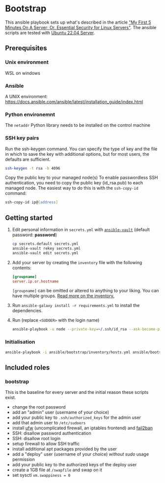 # Bootstrap

This ansible playbook sets up what's described in the article ["My First 5 Minutes On A Server; Or, Essential Security for Linux Servers"](https://web.archive.org/web/20201112012219/https://plusbryan.com/my-first-5-minutes-on-a-server-or-essential-security-for-linux-servers). The ansible scripts are tested with [Ubuntu 22.04 Server](https://ubuntu.com/download/server).

## Prerequisites

### Unix environment
WSL on windows

### Ansible
A UNIX environment: https://docs.ansible.com/ansible/latest/installation_guide/index.html

### Python environemnt
The `netaddr` Python library needs to be installed on the control machine

### SSH key pairs
Run the ssh-keygen command. You can specify the type of key and the file in which to save the key with additional options, but for most users, the defaults are sufficient.
```zsh
ssh-keygen -t rsa -b 4096
```

Copy the public key to your managed node(s) 
To enable passwordless SSH authentication, you need to copy the public key (id_rsa.pub) to each managed node. The easiest way to do this is with the `ssh-copy-id` command:
```zsh
ssh-copy-id ip@[address]
```

## Getting started

1. Edit personal information in `secrets.yml` with [`ansible-vault`](https://docs.ansible.com/ansible/latest/user_guide/vault.html) (default password: **password**)

   ```sh
   cp secrets.default secrets.yml
   ansible-vault rekey secrets.yml
   ansible-vault edit secrets.yml
   ```

2. Add your server by creating the `inventory` file with the following contents:

   ```ini
   [groupname]
   server.ip.or.hostname
   ```

   `[groupname]` can be omitted or altered to anything to your liking. You can have multiple groups. [Read more on the inventory.](https://docs.ansible.com/ansible/2.9/user_guide/intro_inventory.html)

3. Run `ansible-galaxy install -r requirements.yml` to install the dependencies.

4. Run (replace `<SUDOER>` with the login name)

   ```sh
   ansible-playbook -u node --private-key=~/.ssh/id_rsa --ask-become-pass --ask-vault-pass --inventory-file=inventory playbook.yml
   ```

### Initialisation

```zsh
ansible-playbook -i ansible/bootstrap/inventory/hosts.yml ansible/bootstrap/playbooks/initialise.yml --ask-become-pass --ask-vault-pass
```

## Included roles

### bootstrap

This is the baseline for every server and the initial reason these scripts exist.

- change the root password
- add an "admin" user (username of your choice)
- add your public key to `.ssh/authorized_keys` for the admin user
- add that admin user to `/etc/sudoers`
- install [ufw](https://launchpad.net/ufw) (uncomplicated firewall, an iptables frontend) and [fail2ban](https://www.fail2ban.org/)
- SSH: disallow password authentication
- SSH: disallow root login
- setup firewall to allow SSH traffic
- install additional apt packages provided by the user
- add a "deploy" user (username of your choice) _without sudo_ usage permission
- add your public key to the authorized keys of the deploy user
- create a 1GB file at `/swapfile` and swap on it
- set sysctl `vm.swappiness = 0`


